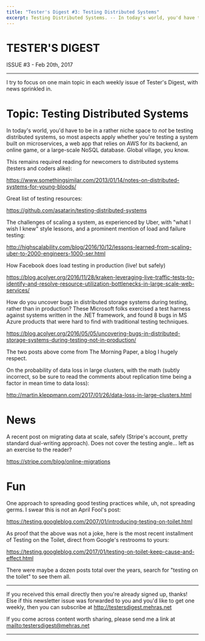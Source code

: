 ```yaml
---
title: "Tester's Digest #3: Testing Distributed Systems"
excerpt: Testing Distributed Systems. -- In today's world, you'd have to be in a rather niche space to *not* be testing distributed systems, so most aspects apply whether you're testing a system built on microservices, a web app that relies on AWS for its backend, an online game, or a large-scale NoSQL database.
---
```


TESTER'S DIGEST
===============
ISSUE #3 - Feb 20th, 2017

---

I try to focus on one main topic in each weekly issue of Tester's Digest,
with news sprinkled in.

Topic: Testing Distributed Systems
==================================

In today's world, you'd have to be in a rather niche space to *not* be testing distributed systems, so most aspects apply whether you're testing a system built on microservices, a web app that relies on AWS for its backend, an online game, or a large-scale NoSQL database. Global village, you know.

This remains required reading for newcomers to distributed systems (testers and coders alike):

<https://www.somethingsimilar.com/2013/01/14/notes-on-distributed-systems-for-young-bloods/>

Great list of testing resources:

<https://github.com/asatarin/testing-distributed-systems>

The challenges of scaling a system, as experienced by Uber, with "what I wish I knew" style lessons, and a prominent mention of load and failure testing:

<http://highscalability.com/blog/2016/10/12/lessons-learned-from-scaling-uber-to-2000-engineers-1000-ser.html>

How Facebook does load testing in production (live! but safely)

<https://blog.acolyer.org/2016/11/28/kraken-leveraging-live-traffic-tests-to-identify-and-resolve-resource-utilization-bottlenecks-in-large-scale-web-services/>

How do you uncover bugs in distributed storage systems during testing, rather than in production? These Microsoft folks exercised a test harness against systems written in the .NET framework, and found 8 bugs in MS Azure products that were hard to find with traditional testing techniques.

<https://blog.acolyer.org/2016/05/05/uncovering-bugs-in-distributed-storage-systems-during-testing-not-in-production/>

The two posts above come from The Morning Paper, a blog I hugely respect.

On the probability of data loss in large clusters, with the math (subtly incorrect, so be sure to read the comments about replication time being a factor in mean time to data loss):

<http://martin.kleppmann.com/2017/01/26/data-loss-in-large-clusters.html>

News
====

A recent post on migrating data at scale, safely (Stripe's account, pretty standard dual-writing approach). Does not cover the testing angle... left as an exercise to the reader?

<https://stripe.com/blog/online-migrations>


Fun
===

One approach to spreading good testing practices while, uh, not spreading germs. I swear this is not an April Fool's post:

<https://testing.googleblog.com/2007/01/introducing-testing-on-toilet.html>

As proof that the above was not a joke, here is the most recent installment of Testing on the Toilet, direct from Google's restrooms to yours:

<https://testing.googleblog.com/2017/01/testing-on-toilet-keep-cause-and-effect.html>

There were maybe a dozen posts total over the years, search for "testing on the toilet" to see them all.

---

If you received this email directly then you're already signed up, thanks! Else
if this newsletter issue was forwarded to you and you'd like to get one weekly,
then you can subscribe at <http://testersdigest.mehras.net>

If you come across content worth sharing, please send me a link at
<mailto:testersdigest@mehras.net>

---
